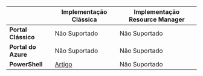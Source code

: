 |  | **Implementação Clássica**  | **Implementação Resource Manager**|
|-----------------------------|-------------|---------------------|
| **Portal Clássico**          | Não Suportado          | Não Suportado                  |
| **Portal do Azure**            | Não Suportado         | Não Suportado                  |
| **PowerShell** | [Artigo](../articles/expressroute/expressroute-howto-coexist-classic.md) | Não Suportado |



<!--HONumber=Jun16_HO2-->


